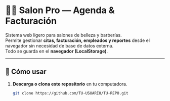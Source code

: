 # 💇‍♀️ Salon Pro — Agenda & Facturación

Sistema web ligero para salones de belleza y barberías.  
Permite gestionar **citas, facturación, empleados y reportes** desde el navegador sin necesidad de base de datos externa.  
Todo se guarda en el **navegador (LocalStorage)**.

---

## 🚀 Cómo usar

1. **Descarga o clona este repositorio** en tu computadora.
   ```bash
   git clone https://github.com/TU-USUARIO/TU-REPO.git

